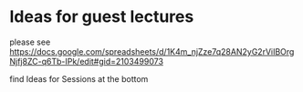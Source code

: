 # Ideas for guest lectures

please see
https://docs.google.com/spreadsheets/d/1K4m_njZze7q28AN2yG2rViIBOrgNjfj8ZC-q6Tb-IPk/edit#gid=2103499073

find Ideas for Sessions at the bottom
